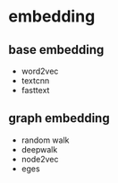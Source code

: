 # embedding

## base embedding

- word2vec
- textcnn
- fasttext

## graph embedding

- random walk
- deepwalk
- node2vec
- eges